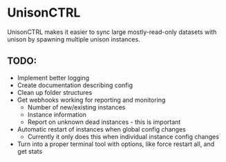 # UnisonCTRL

UnisonCTRL makes it easier to sync large mostly-read-only datasets with unison by spawning multiple unison instances.

## TODO:
* Implement better logging
* Create documentation describing config
* Clean up folder structures
* Get webhooks working for reporting and monitoring
  * Number of new/existing instances
  * Instance information
  * Report on unknown dead instances - this is important
* Automatic restart of instances when global config changes
  * Currently it only does this when individual instance config changes
* Turn into a proper terminal tool with options, like force restart all,
  and get stats
